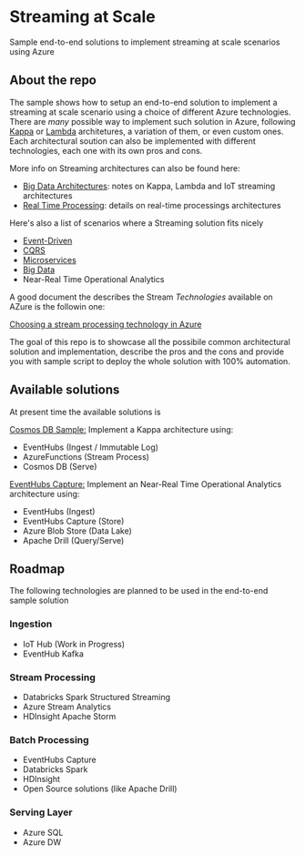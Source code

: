 # Streaming at Scale
Sample end-to-end solutions to implement streaming at scale scenarios using Azure

## About the repo
The sample shows how to setup an end-to-end solution to implement a streaming at scale scenario using a choice of different Azure technologies. There are *many* possible way to implement such solution in Azure, following [Kappa](https://milinda.pathirage.org/kappa-architecture.com/) or [Lambda](http://lambda-architecture.net/) architetures, a variation of them, or even custom ones. Each architectural soution can also be implemented with different technologies, each one with its own pros and cons. 

More info on Streaming architectures can also be found here:

- [Big Data Architectures](https://docs.microsoft.com/en-us/azure/architecture/data-guide/big-data): notes on Kappa, Lambda and IoT streaming architectures
- [Real Time Processing](https://docs.microsoft.com/en-us/azure/architecture/data-guide/big-data/real-time-processing): details on real-time processings architectures

Here's also a list of scenarios where a Streaming solution fits nicely

- [Event-Driven](https://docs.microsoft.com/en-us/azure/architecture/guide/architecture-styles/event-driven)
- [CQRS](https://docs.microsoft.com/en-us/azure/architecture/guide/architecture-styles/cqrs)
- [Microservices](https://docs.microsoft.com/en-us/azure/architecture/guide/architecture-styles/microservices)
- [Big Data](https://docs.microsoft.com/en-us/azure/architecture/guide/architecture-styles/big-data)
- Near-Real Time Operational Analytics

A good document the describes the Stream *Technologies* available on AZure is the followin one:

[Choosing a stream processing technology in Azure](https://docs.microsoft.com/en-us/azure/architecture/data-guide/technology-choices/stream-processing)


The goal of this repo is to showcase all the possibile common architectural solution and implementation, describe the pros and the cons and provide you with sample script to deploy the whole solution with 100% automation.

## Available solutions
At present time the available solutions is

[Cosmos DB Sample:](cosmos-db) Implement a Kappa architecture using:
- EventHubs (Ingest / Immutable Log)
- AzureFunctions (Stream Process)
- Cosmos DB (Serve)

[EventHubs Capture:](event-hubs-capture) Implement an Near-Real Time Operational Analytics architecture using:
- EventHubs (Ingest)
- EventHubs Capture (Store)
- Azure Blob Store (Data Lake)
- Apache Drill (Query/Serve)

## Roadmap

The following technologies are planned to be used in the end-to-end sample solution

### Ingestion
- IoT Hub (Work in Progress)
- EventHub Kafka

### Stream Processing
- Databricks Spark Structured Streaming
- Azure Stream Analytics
- HDInsight Apache Storm

### Batch Processing
- EventHubs Capture
- Databricks Spark
- HDInsight
- Open Source solutions (like Apache Drill)

### Serving Layer
- Azure SQL
- Azure DW



